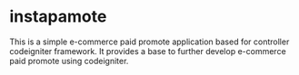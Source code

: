 # instapamote

This is a simple e-commerce paid promote application based for controller codeigniter framework. It provides a base to further develop e-commerce paid promote using codeigniter.
